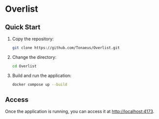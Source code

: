 # Overlist

## Quick Start

1. Copy the repository:

   ```bash
   git clone https://github.com/Tonaeus/Overlist.git
   ```

2. Change the directory:

   ```bash
   cd Overlist
   ```

3. Build and run the application:

   ```bash
   docker compose up --build
   ```

## Access

Once the application is running, you can access it at [http://localhost:4173](http://localhost:4173).